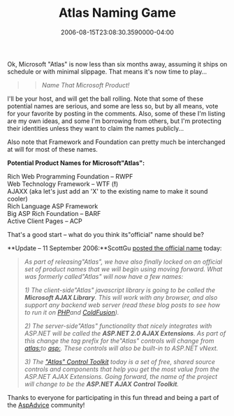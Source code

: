 ﻿---
title: Atlas Naming Game
date: "2006-08-15T23:08:30.3590000-04:00"
description: Ok, Microsoft " Atlas" is now less than six months away, assuming it
featuredImage: img/atlas-naming-game-1-featured.png
---

Ok, Microsoft "Atlas" is now less than six months away, assuming it ships on schedule or with minimal slippage. That means it's now time to play…

> > *Name That Microsoft Product!*

I'll be your host, and will get the ball rolling. Note that some of these potential names are serious, and some are less so, but by all means, vote for your favorite by posting in the comments. Also, some of these I'm listing are my own ideas, and some I'm borrowing from others, but I'm protecting their identities unless they want to claim the names publicly…

Also note that Framework and Foundation can pretty much be interchanged at will for most of these names.

**Potential Product Names for Microsoft"Atlas":**

Rich Web Programming Foundation – RWPF\
Web Technology Framework – WTF (**!**)\
AJAXX (aka let's just add an 'X' to the existing name to make it sound cooler)\
Rich Language ASP Framework\
Big ASP Rich Foundation – BARF\
Active Client Pages – ACP

That's a good start – what do you think its"official" name should be?

**Update – 11 September 2006:**ScottGu [posted the official name](http://weblogs.asp.net/scottgu/archive/2006/09/11/_2200_Atlas_2200_-1.0-Naming-and-Roadmap.aspx) today:

> *As part of releasing"Atlas", we have also finally locked on an official set of product names that we will begin using moving forward. What was formerly called"Atlas" will now have a few names:*
>
> *1) The client-side"Atlas" javascript library is going to be called the **Microsoft AJAX Library**. This will work with any browser, and also support any backend web server (read these blog posts to see how to run it on [PHP](http://www.shankun.com/Atlas_Php_2.aspx)and [ColdFusion](http://blogs.msdn.com/brada/archive/2006/06/29/649944.aspx)).*
>
> *2) The server-side"Atlas" functionality that nicely integrates with ASP.NET will be called the **ASP.NET 2.0 AJAX Extensions**. As part of this change the tag prefix for the"Atlas" controls will change from <atlas:>to <asp:>. These controls will also be built-in to ASP.NET vNext.*
>
> *3) The ["Atlas" Control Toolkit](http://atlas.asp.net/default.aspx?tabid=47&subtabid=477) today is a set of free, shared source controls and components that help you get the most value from the ASP.NET AJAX Extensions. Going forward, the name of the project will change to be the **ASP.NET AJAX Control Toolkit**.*

Thanks to everyone for participating in this fun thread and being a part of the [AspAdvice](http://aspadvice.com/) community!

